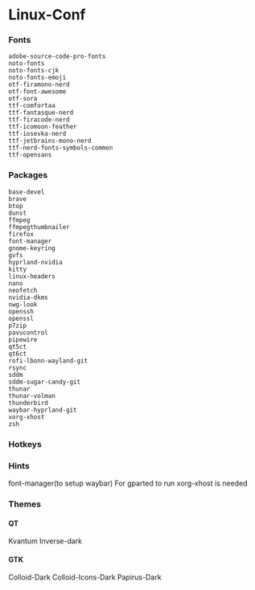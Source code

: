 # Linux-Conf

### Fonts

    adobe-source-code-pro-fonts
    noto-fonts
    noto-fonts-cjk
    noto-fonts-emoji
    otf-firamono-nerd
    otf-font-awesome
    otf-sora
    ttf-comfortaa
    ttf-fantasque-nerd
    ttf-firacode-nerd
    ttf-icomoon-feather
    ttf-iosevka-nerd
    ttf-jetbrains-mono-nerd
    ttf-nerd-fonts-symbols-common
    ttf-opensans

### Packages

    base-devel
    brave
    btop
    dunst
    ffmpeg
    ffmpegthumbnailer
    firefox
    font-manager
    gnome-keyring
    gvfs
    hyprland-nvidia
    kitty
    linux-headers
    nano
    neofetch
    nvidia-dkms
    nwg-look
    openssh
    openssl
    p7zip
    pavucontrol
    pipewire
    qt5ct
    qt6ct
    rofi-lbonn-wayland-git
    rsync
    sddm
    sddm-sugar-candy-git
    thunar
    thunar-volman
    thunderbird
    waybar-hyprland-git
    xorg-xhost
    zsh

### Hotkeys

### Hints

font-manager(to setup waybar)
For gparted to run xorg-xhost is needed

### Themes

#### QT

Kvantum
Inverse-dark

#### GTK

Colloid-Dark
Colloid-Icons-Dark
Papirus-Dark
